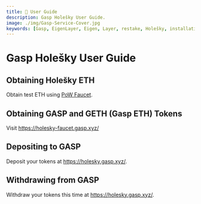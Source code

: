 ```yaml
---
title: 👤 User Guide
description: Gasp Holešky User Guide.
image: ./img/Gasp-Service-Cover.jpg
keywords: [Gasp, EigenLayer, Eigen, Layer, restake, Holešky, installation, Holesky]
---
```


# Gasp Holešky User Guide

## Obtaining Holešky ETH

Obtain test ETH using [PoW Faucet](https://holesky-faucet.pk910.de).

## Obtaining GASP and GETH (Gasp ETH) Tokens

Visit https://holesky-faucet.gasp.xyz/

## Depositing to GASP

Deposit your tokens at https://holesky.gasp.xyz/.

## Withdrawing from GASP

Withdraw your tokens this time at https://holesky.gasp.xyz/.